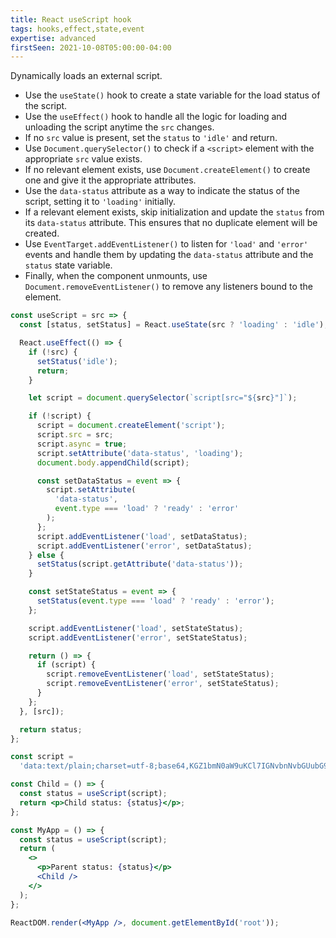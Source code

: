 ```yaml
---
title: React useScript hook
tags: hooks,effect,state,event
expertise: advanced
firstSeen: 2021-10-08T05:00:00-04:00
---
```


Dynamically loads an external script.

- Use the `useState()` hook to create a state variable for the load status of the script.
- Use the `useEffect()` hook to handle all the logic for loading and unloading the script anytime the `src` changes.
- If no `src` value is present, set the `status` to `'idle'` and return.
- Use `Document.querySelector()` to check if a `<script>` element with the appropriate `src` value exists.
- If no relevant element exists, use `Document.createElement()` to create one and give it the appropriate attributes.
- Use the `data-status` attribute as a way to indicate the status of the script, setting it to `'loading'` initially.
- If a relevant element exists, skip initialization and update the `status` from its `data-status` attribute. This ensures that no duplicate element will be created.
- Use `EventTarget.addEventListener()` to listen for `'load'` and `'error'` events and handle them by updating the `data-status` attribute and the `status` state variable.
- Finally, when the component unmounts, use `Document.removeEventListener()` to remove any listeners bound to the element.

```jsx
const useScript = src => {
  const [status, setStatus] = React.useState(src ? 'loading' : 'idle');

  React.useEffect(() => {
    if (!src) {
      setStatus('idle');
      return;
    }

    let script = document.querySelector(`script[src="${src}"]`);

    if (!script) {
      script = document.createElement('script');
      script.src = src;
      script.async = true;
      script.setAttribute('data-status', 'loading');
      document.body.appendChild(script);

      const setDataStatus = event => {
        script.setAttribute(
          'data-status',
          event.type === 'load' ? 'ready' : 'error'
        );
      };
      script.addEventListener('load', setDataStatus);
      script.addEventListener('error', setDataStatus);
    } else {
      setStatus(script.getAttribute('data-status'));
    }

    const setStateStatus = event => {
      setStatus(event.type === 'load' ? 'ready' : 'error');
    };

    script.addEventListener('load', setStateStatus);
    script.addEventListener('error', setStateStatus);

    return () => {
      if (script) {
        script.removeEventListener('load', setStateStatus);
        script.removeEventListener('error', setStateStatus);
      }
    };
  }, [src]);

  return status;
};
```

```jsx
const script =
  'data:text/plain;charset=utf-8;base64,KGZ1bmN0aW9uKCl7IGNvbnNvbGUubG9nKCdIZWxsbycpIH0pKCk7';

const Child = () => {
  const status = useScript(script);
  return <p>Child status: {status}</p>;
};

const MyApp = () => {
  const status = useScript(script);
  return (
    <>
      <p>Parent status: {status}</p>
      <Child />
    </>
  );
};

ReactDOM.render(<MyApp />, document.getElementById('root'));
```
